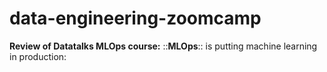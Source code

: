 # data-engineering-zoomcamp
**Review of Datatalks MLOps course:**  ::**MLOps**:: is putting machine learning in production:
